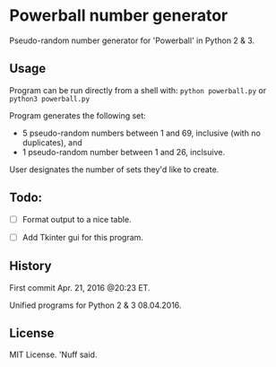 # Powerball number generator 

Pseudo-random number generator for 'Powerball' in Python 2 & 3.

## Usage 

Program can be run directly from a shell with: 
`python powerball.py` or `python3 powerball.py`

Program generates the following set:

* 5 pseudo-random numbers between 1 and 69, inclusive (with no duplicates), and
* 1 pseudo-random number between 1 and 26, inclsuive. 

User designates the number of sets they'd like to create.

## Todo: 
- [ ] Format output to a nice table. 
- [ ] Add Tkinter gui for this program. 


## History 

First commit Apr. 21, 2016 @20:23 ET. 

Unified programs for Python 2 & 3 08.04.2016. 

## License 

MIT License. 'Nuff said.  
